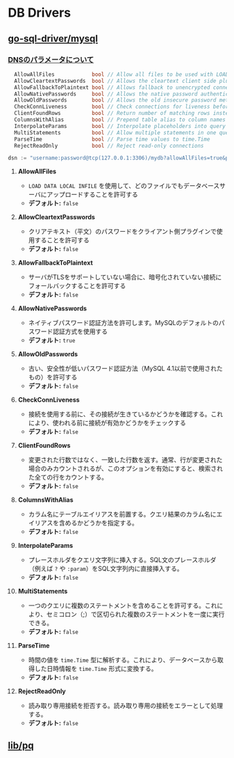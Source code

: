 # DB Drivers

## [go-sql-driver/mysql](https://github.com/go-sql-driver/mysql)

### [DNSのパラメータについて](https://github.com/go-sql-driver/mysql/blob/00dc21a6243c02c1a84fc82d08a821c08fde4053/dsn.go#L61-L72)

```go
  AllowAllFiles            bool // Allow all files to be used with LOAD DATA LOCAL INFILE
  AllowCleartextPasswords  bool // Allows the cleartext client side plugin
  AllowFallbackToPlaintext bool // Allows fallback to unencrypted connection if server does not support TLS
  AllowNativePasswords     bool // Allows the native password authentication method
  AllowOldPasswords        bool // Allows the old insecure password method
  CheckConnLiveness        bool // Check connections for liveness before using them
  ClientFoundRows          bool // Return number of matching rows instead of rows changed
  ColumnsWithAlias         bool // Prepend table alias to column names
  InterpolateParams        bool // Interpolate placeholders into query string
  MultiStatements          bool // Allow multiple statements in one query
  ParseTime                bool // Parse time values to time.Time
  RejectReadOnly           bool // Reject read-only connections
```

```go
dsn := "username:password@tcp(127.0.0.1:3306)/mydb?allowAllFiles=true&parseTime=true"
```

1. **AllowAllFiles**
   - `LOAD DATA LOCAL INFILE` を使用して、どのファイルでもデータベースサーバにアップロードすることを許可する
   - **デフォルト:** `false`

2. **AllowCleartextPasswords**
   - クリアテキスト（平文）のパスワードをクライアント側プラグインで使用することを許可する
   - **デフォルト:** `false`

3. **AllowFallbackToPlaintext**
   - サーバがTLSをサポートしていない場合に、暗号化されていない接続にフォールバックすることを許可する
   - **デフォルト:** `false`

4. **AllowNativePasswords**
   - ネイティブパスワード認証方法を許可します。MySQLのデフォルトのパスワード認証方式を使用する
   - **デフォルト:** `true`

5. **AllowOldPasswords**
   - 古い、安全性が低いパスワード認証方法（MySQL 4.1以前で使用されたもの）を許可する
   - **デフォルト:** `false`

6. **CheckConnLiveness**
   - 接続を使用する前に、その接続が生きているかどうかを確認する。これにより、使われる前に接続が有効かどうかをチェックする
   - **デフォルト:** `false`

7. **ClientFoundRows**
   - 変更された行数ではなく、一致した行数を返す。通常、行が変更された場合のみカウントされるが、このオプションを有効にすると、検索された全ての行をカウントする。
   - **デフォルト:** `false`

8. **ColumnsWithAlias**
   - カラム名にテーブルエイリアスを前置する。クエリ結果のカラム名にエイリアスを含めるかどうかを指定する。
   - **デフォルト:** `false`

9. **InterpolateParams**
   - プレースホルダをクエリ文字列に挿入する。SQL文のプレースホルダ（例えば `?` や `:param`）をSQL文字列内に直接挿入する。
   - **デフォルト:** `false`

10. **MultiStatements**
    - 一つのクエリに複数のステートメントを含めることを許可する。これにより、セミコロン（;）で区切られた複数のステートメントを一度に実行できる。
    - **デフォルト:** `false`

11. **ParseTime**
    - 時間の値を `time.Time` 型に解析する。これにより、データベースから取得した日時情報を `time.Time` 形式に変換する。
    - **デフォルト:** `false`

12. **RejectReadOnly**
    - 読み取り専用接続を拒否する。読み取り専用の接続をエラーとして処理する。
    - **デフォルト:** `false`

## [lib/pq](https://github.com/lib/pq)
